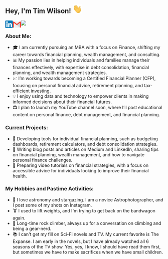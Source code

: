 ## Hey, I'm Tim Wilson! <img src="https://github.com/Tim-The-Wilson/Tim-The-Wilson/blob/main/Assets/Hi.gif" width="30px">

<a href="https://www.linkedin.com/in/tim-the-wilson/">
  <img align="left" width="24px" src="https://github.com/Tim-The-Wilson/Tim-The-Wilson/blob/main/Assets/linkedin.png"  />
</a>
<a href="mailto:timthewilson@gmail.com">
  <img align="left" width="26px" src="https://github.com/Tim-The-Wilson/Tim-The-Wilson/blob/main/Assets/gmail.png" />
</a>
<!--- <a href="https://">
  <img align="left" width="26px" src="https://cdn.jsdelivr.net/npm/simple-icons@v3/icons/youtube.svg" />
</a> --->
<a href="https://medium.com/@timthewilson">
  <img align="left" width="26px" src="https://cdn.jsdelivr.net/npm/simple-icons@v3/icons/medium.svg" />
</a>

<!--- All icon images are from Pixel perfect --->
<br />

### About Me: 

-  🎓 I am currently pursuing an MBA with a focus on Finance, shifting my career towards financial planning, wealth management, and consulting.
-  📊 My passion lies in helping individuals and families manage their finances effectively, with expertise in debt consolidation, financial planning, and wealth management strategies.
-  📈 I’m working towards becoming a Certified Financial Planner (CFP), focusing on personal financial advice, retirement planning, and tax-efficient investing.
-  💡 I enjoy using data and technology to empower clients in making informed decisions about their financial futures.
-  📺 I plan to launch my YouTube channel soon, where I’ll post educational content on personal finance, debt management, and financial planning.

### Current Projects:

- 🏦 Developing tools for individual financial planning, such as budgeting dashboards, retirement calculators, and debt consolidation strategies.
- 📘 Writing blog posts and articles on Medium and LinkedIn, sharing tips on financial planning, wealth management, and how to navigate personal finance challenges.
- 🎥 Preparing video tutorials on financial strategies, with a focus on accessible advice for individuals looking to improve their financial health.

### My Hobbies and Pastime Activities:

- 🔭 I love astronomy and stargazing. I am a novice Astrophotographer, and I post some of my shots on Instagram.
- 🏋️ I used to lift weights, and I'm trying to get back on the bandwagon again.
- 🧗 Long-time rock climber, always up for a conversation on climbing and being a gear-nerd.
- 📚 I can't get my fill on Sci-Fi novels and TV. My current favorite is The Expanse. I am early in the novels, but I have already watched all 6 seasons of the TV show. Yes, yes, I know, I should have read them first, but sometimes we have to make sacrifices when we have small children.

<!---
### My Languages and Tools:

### My Certifications:


Tim-The-Wilson/Tim!
-The-Wilson is a ✨ special ✨ repository because its `README.md` (this file) appears on your GitHub profile.
You can click the Preview link to take a look at your changes.
--->



